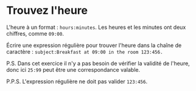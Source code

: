 # Trouvez l'heure

L'heure à un format : `hours:minutes`.
Les heures et les minutes ont deux chiffres, comme `09:00`.

Écrire une expression régulière pour trouver l'heure dans la chaîne de caractère : `subject:Breakfast at 09:00 in the room 123:456.`

P.S.
Dans cet exercice il n'y a pas besoin de vérifier la validité de l'heure, donc ici `25:99` peut être une correspondance valable.

P.P.S.
L'expression régulière ne doit pas valider `123:456`.
